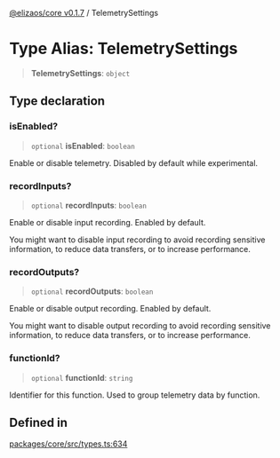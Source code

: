 [@elizaos/core v0.1.7](../index.md) / TelemetrySettings

# Type Alias: TelemetrySettings

> **TelemetrySettings**: `object`

## Type declaration

### isEnabled?

> `optional` **isEnabled**: `boolean`

Enable or disable telemetry. Disabled by default while experimental.

### recordInputs?

> `optional` **recordInputs**: `boolean`

Enable or disable input recording. Enabled by default.

You might want to disable input recording to avoid recording sensitive
information, to reduce data transfers, or to increase performance.

### recordOutputs?

> `optional` **recordOutputs**: `boolean`

Enable or disable output recording. Enabled by default.

You might want to disable output recording to avoid recording sensitive
information, to reduce data transfers, or to increase performance.

### functionId?

> `optional` **functionId**: `string`

Identifier for this function. Used to group telemetry data by function.

## Defined in

[packages/core/src/types.ts:634](https://github.com/elizaOS/eliza/blob/main/packages/core/src/types.ts#L634)
